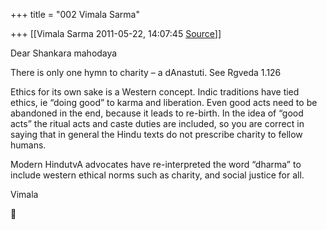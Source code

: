 +++
title = "002 Vimala Sarma"

+++
[[Vimala Sarma	2011-05-22, 14:07:45 [Source](https://groups.google.com/g/samskrita/c/RRnL4ROHx1Y)]]



Dear Shankara mahodaya

There is only one hymn to charity – a dAnastuti. See Rgveda 1.126

Ethics for its own sake is a Western concept. Indic traditions have tied ethics, ie “doing good” to karma and liberation. Even good acts need to be abandoned in the end, because it leads to re-birth. In the idea of “good acts” the ritual acts and caste duties are included, so you are correct in saying that in general the Hindu texts do not prescribe charity to fellow humans.

Modern HindutvA advocates have re-interpreted the word “dharma” to include western ethical norms such as charity, and social justice for all.

Vimala



